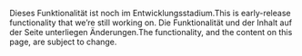 <span data-ttu-id="228a0-101">Dieses Funktionalität ist noch im Entwicklungsstadium.</span><span class="sxs-lookup"><span data-stu-id="228a0-101">This is early-release functionality that we’re still working on.</span></span> <span data-ttu-id="228a0-102">Die Funktionalität und der Inhalt auf der Seite unterliegen Änderungen.</span><span class="sxs-lookup"><span data-stu-id="228a0-102">The functionality, and the content on this page, are subject to change.</span></span>
